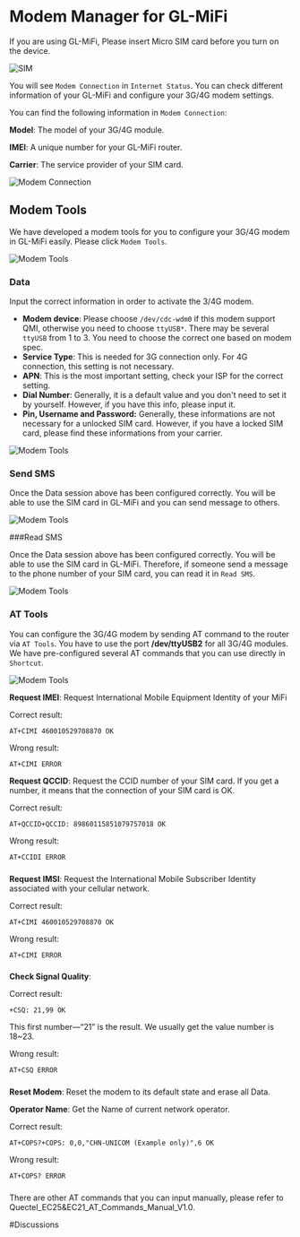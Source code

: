 # Modem Manager for GL-MiFi

If you are using GL-MiFi, Please insert Micro SIM card before you turn on the device.

![SIM](/images/modem_manager/insert.jpg)



You will see `Modem Connection` in `Internet Status`. You can check different information of your GL-MiFi and configure your 3G/4G modem settings.

You can find the following information in `Modem Connection`:

**Model**: The model of your 3G/4G module.

**IMEI**: A unique number for your GL-MiFi router.

**Carrier**: The service provider of your SIM card.

![Modem Connection](/images/modem_manager/modem_connection.jpg)



## Modem Tools

We have developed a modem tools for you to configure your 3G/4G modem in GL-MiFi easily. Please click `Modem Tools`.

![Modem Tools](/images/modem_manager/modem_connection.jpg)



### Data

Input the correct information in order to activate the 3/4G modem.

- **Modem device**: Please choose `/dev/cdc-wdm0` if this modem support QMI, otherwise you need to choose `ttyUSB*`. There may be several `ttyUSB` from 1 to 3. You need to choose the correct one based on modem spec.
- **Service Type**: This is needed for 3G connection only. For 4G connection, this setting is not necessary.
- **APN**: This is the most important setting, check your ISP for the correct setting.
- **Dial Number**: Generally, it is a default value and you don't need to set it by yourself. However, if you have this info, please input it.
- **Pin, Username and Password:** Generally, these informations are not necessary for a unlocked SIM card. However, if you have a locked SIM card, please find these informations from your carrier.

![Modem Tools](/images/modem_manager/modem_tool1.jpg)



### Send SMS

Once the Data session above has been configured correctly. You will be able to use the SIM card in GL-MiFi and you can send message to others.

![Modem Tools](/images/modem_manager/send_message.jpg)



###Read SMS

Once the Data session above has been configured correctly. You will be able to use the SIM card in GL-MiFi. Therefore, if someone send a message to the phone number of your SIM card, you can read it in `Read SMS`.

![Modem Tools](/images/modem_manager/read_message.jpg)



### AT Tools

You can configure the 3G/4G modem by sending AT command to the router via `AT Tools`. You have to use the port **/dev/ttyUSB2** for all 3G/4G modules. We have pre-configured several AT commands that you can use directly in `Shortcut`.

![Modem Tools](/images/modem_manager/at.jpg)



**Request IMEI**: Request International Mobile Equipment Identity of your MiFi

Correct result:

```
AT+CIMI 460010529708870 OK
```

Wrong result:

```
AT+CIMI ERROR
```



**Request QCCID**: Request the CCID number of your SIM card. If you get a number, it means that the connection of your SIM card is OK.

Correct result:

```
AT+QCCID+QCCID: 89860115851079757018 OK
```

Wrong result:

```
AT+CCIDI ERROR
```

### 

**Request IMSI**: Request the International Mobile Subscriber Identity associated with your cellular network.

Correct result:

```
AT+CIMI 460010529708870 OK
```

Wrong result:

```
AT+CIMI ERROR
```

### 

**Check Signal Quality**:

Correct result:

```
+CSQ: 21,99 OK 
```

This first number—“21” is the result. We usually get the value number is 18~23.

Wrong result:

```
AT+CSQ ERROR
```

### 

**Reset Modem**: Reset the modem to its default state and erase all Data.

**Operator Name**: Get the Name of current network operator.

Correct result:

```
AT+COPS?+COPS: 0,0,"CHN-UNICOM (Example only)",6 OK
```

Wrong result:

```
AT+COPS? ERROR
```

### 

There are other AT commands that you can input manually, please refer to Quectel_EC25&EC21_AT_Commands_Manual_V1.0.



#Discussions
